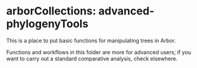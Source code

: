 # arborCollections: advanced-phylogenyTools
This is a place to put basic functions for manipulating trees in Arbor.

Functions and workflows in this folder are more for advanced users; if you want to carry out a standard comparative
analysis, check elsewhere.
